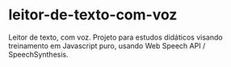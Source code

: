 # leitor-de-texto-com-voz
Leitor de texto, com voz. Projeto para estudos didáticos visando treinamento em Javascript puro, usando Web Speech API / SpeechSynthesis.
